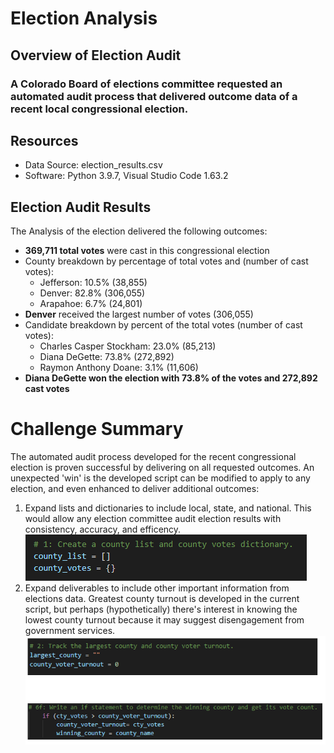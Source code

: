 # Election Analysis  
## Overview of Election Audit
### A Colorado Board of elections committee requested an automated audit process that delivered outcome data of a recent local congressional election.  
## Resources  
* Data Source: election_results.csv
* Software: Python 3.9.7, Visual Studio Code 1.63.2
## Election Audit Results  
The Analysis of the election delivered the following outcomes:  
* **369,711 total votes** were cast in this congressional election
* County breakdown by percentage of total votes and (number of cast votes):
  * Jefferson: 10.5% (38,855)
  * Denver: 82.8% (306,055)
  * Arapahoe: 6.7% (24,801)
* **Denver** received the largest number of votes (306,055)
* Candidate breakdown by percent of the total votes (number of cast votes):
  * Charles Casper Stockham: 23.0% (85,213)
  * Diana DeGette: 73.8% (272,892)
  * Raymon Anthony Doane: 3.1% (11,606)
* **Diana DeGette won the election with 73.8% of the votes and 272,892 cast votes**
# Challenge Summary
The automated audit process developed for the recent congressional election is proven successful by delivering on all requested outcomes. An unexpected 'win' is the developed script can be modified to apply to any election, and even enhanced to deliver additional outcomes:
   1. Expand lists and dictionaries to include local, state, and national.  This would allow any election committee audit election results with consistency, accuracy, and efficency.  
![](/Resources/Example_1_dict_list.png)
   3. Expand deliverables to include other important information from elections data.  Greatest county turnout is developed in the current script, but perhaps (hypothetically) there's interest in knowing the lowest county turnout because it may suggest disengagement from government services.
![](/Resources/Example_1_lowest_turnout.png)
